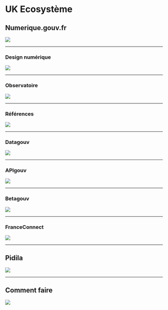 # UK Ecosystème

## Numerique.gouv.fr
![](1_map_France.assets/1_map_France-numerique.png)
* * *
### Design numérique
![](1_map_France.assets/1_map_France-designgouv.png)
* * *
### Observatoire
![](1_map_France.assets/1_map_France-observatoire.png)
* * *
### Références
![](1_map_France.assets/1_map_France-references.png)
* * *
### Datagouv
![](1_map_France.assets/1_map_France-data.png)
* * *
### APIgouv
![](1_map_France.assets/1_map_France-api.png)
* * *
### Betagouv
![](1_map_France.assets/1_map_France-betagouv.png)
* * *
### FranceConnect
![](1_map_France.assets/1_map_France-fc.png)
* * *
## Pidila
![](1_map_France.assets/1_map_France-pidila.png)
* * *
## Comment faire
![](1_map_France.assets/1_map_France-commentfaire.png)
